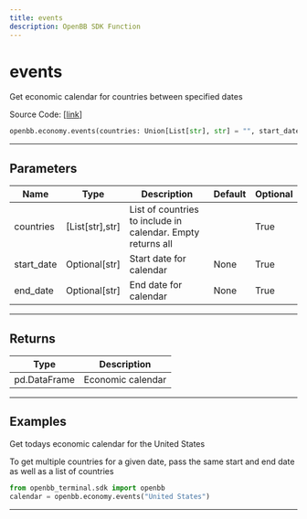 ```yaml
---
title: events
description: OpenBB SDK Function
---
```


# events

Get economic calendar for countries between specified dates

Source Code: [[link](https://github.com/OpenBB-finance/OpenBBTerminal/tree/main/openbb_terminal/economy/nasdaq_model.py#L21)]

```python
openbb.economy.events(countries: Union[List[str], str] = "", start_date: Optional[str] = None, end_date: Optional[str] = None)
```

---

## Parameters

| Name | Type | Description | Default | Optional |
| ---- | ---- | ----------- | ------- | -------- |
| countries | [List[str],str] | List of countries to include in calendar.  Empty returns all |  | True |
| start_date | Optional[str] | Start date for calendar | None | True |
| end_date | Optional[str] | End date for calendar | None | True |


---

## Returns

| Type | Description |
| ---- | ----------- |
| pd.DataFrame | Economic calendar |
---

## Examples
Get todays economic calendar for the United States

To get multiple countries for a given date, pass the same start and end date as well as
a list of countries
```python
from openbb_terminal.sdk import openbb
calendar = openbb.economy.events("United States")
```

---

